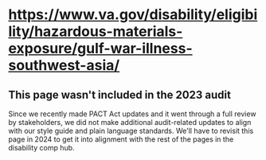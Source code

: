 # https://www.va.gov/disability/eligibility/hazardous-materials-exposure/gulf-war-illness-southwest-asia/

## This page wasn't included in the 2023 audit

Since we recently made PACT Act updates and it went through a full review by stakeholders, we did not make additional audit-related updates to align with our style guide and plain language standards. We'll have to revisit this page in 2024 to get it into alignment with the rest of the pages in the disability comp hub.
